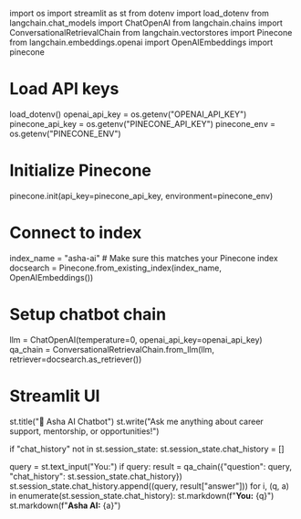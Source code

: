import os
import streamlit as st
from dotenv import load_dotenv
from langchain.chat_models import ChatOpenAI
from langchain.chains import ConversationalRetrievalChain
from langchain.vectorstores import Pinecone
from langchain.embeddings.openai import OpenAIEmbeddings
import pinecone

# Load API keys
load_dotenv()
openai_api_key = os.getenv("OPENAI_API_KEY")
pinecone_api_key = os.getenv("PINECONE_API_KEY")
pinecone_env = os.getenv("PINECONE_ENV")

# Initialize Pinecone
pinecone.init(api_key=pinecone_api_key, environment=pinecone_env)

# Connect to index
index_name = "asha-ai"  # Make sure this matches your Pinecone index
docsearch = Pinecone.from_existing_index(index_name, OpenAIEmbeddings())

# Setup chatbot chain
llm = ChatOpenAI(temperature=0, openai_api_key=openai_api_key)
qa_chain = ConversationalRetrievalChain.from_llm(llm, retriever=docsearch.as_retriever())

# Streamlit UI
st.title("💬 Asha AI Chatbot")
st.write("Ask me anything about career support, mentorship, or opportunities!")

if "chat_history" not in st.session_state:
    st.session_state.chat_history = []

query = st.text_input("You:")
if query:
    result = qa_chain({"question": query, "chat_history": st.session_state.chat_history})
    st.session_state.chat_history.append((query, result["answer"]))
    for i, (q, a) in enumerate(st.session_state.chat_history):
        st.markdown(f"**You:** {q}")
        st.markdown(f"**Asha AI:** {a}")
